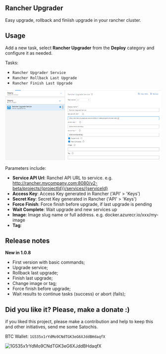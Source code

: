 ## Rancher Upgrader

Easy upgrade, rollback and finiish upgrade in your rancher cluster.

## Usage
Add a new task, select **Rancher Upgrader** from the **Deploy** category and configure it as needed.

Tasks: 

- `Rancher Upgrader Service`
- `Rancher Rollback Last Upgrade`
- `Rancher Finish Last Upgrade`

![Rancher Upgrader Parameters](images/rancher-parameters.png)

Parameters include:

- **Service API Url**: Ranchel API URL to service. e.g. http://rancher.mycompany.com:8080/v2-beta/projects/{projectId}}/services/{serviceId}
- **Access Key**: Access Key generated in Rancher ('API' > 'Keys')
- **Secret Key**: Secret Key generated in Rancher ('API' > 'Keys')
- **Force Finish**: Force finish before upgrade, if last upgrade is pending
- **Wait Complete**: Wait upgrade and new services up
- **Image**: Image slug name or full address. e.g. docker.azurecr.io/xxx/my-image
- **Tag**: 

## Release notes

**New in 1.0.8**
- First version with basic commands;
- Upgrade service;
- Rollback last upgrade;
- Finish last upgrade;
- Change image or tag;
- Force finish before upgrade;
- Wait results to continue tasks (success) or abort (fails);

## Did you like it? Please, make a donate :)

if you liked this project, please make a contribution and help to keep this and other initiatives, send me some Satochis.

BTC Wallet: `1G535x1rYdMo9CNdTGK3eG6XJddBHdaqfX`

![1G535x1rYdMo9CNdTGK3eG6XJddBHdaqfX](https://i.imgur.com/mN7ueoE.png)
